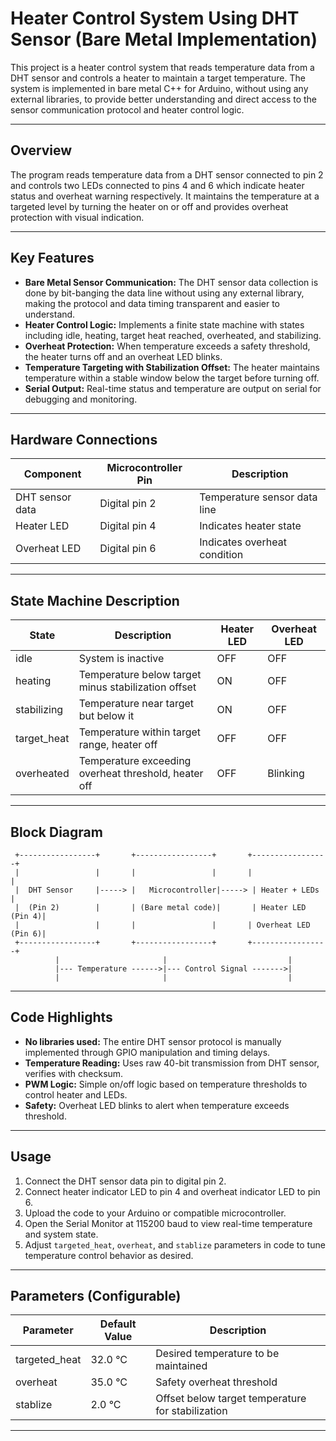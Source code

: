 # Heater Control System Using DHT Sensor (Bare Metal Implementation)

This project is a heater control system that reads temperature data from a DHT sensor and controls a heater to maintain a target temperature. The system is implemented in bare metal C++ for Arduino, without using any external libraries, to provide better understanding and direct access to the sensor communication protocol and heater control logic.

***

## Overview

The program reads temperature data from a DHT sensor connected to pin 2 and controls two LEDs connected to pins 4 and 6 which indicate heater status and overheat warning respectively. It maintains the temperature at a targeted level by turning the heater on or off and provides overheat protection with visual indication.

***

## Key Features

- **Bare Metal Sensor Communication:** The DHT sensor data collection is done by bit-banging the data line without using any external library, making the protocol and data timing transparent and easier to understand.
- **Heater Control Logic:** Implements a finite state machine with states including idle, heating, target heat reached, overheated, and stabilizing.
- **Overheat Protection:** When temperature exceeds a safety threshold, the heater turns off and an overheat LED blinks.
- **Temperature Targeting with Stabilization Offset:** The heater maintains temperature within a stable window below the target before turning off.
- **Serial Output:** Real-time status and temperature are output on serial for debugging and monitoring.

***

## Hardware Connections

| Component       | Microcontroller Pin | Description                     |
|-----------------|---------------------|--------------------------------|
| DHT sensor data | Digital pin 2       | Temperature sensor data line   |
| Heater LED      | Digital pin 4       | Indicates heater state         |
| Overheat LED    | Digital pin 6       | Indicates overheat condition   |

***

## State Machine Description

| State          | Description                                            | Heater LED | Overheat LED |
|----------------|--------------------------------------------------------|------------|--------------|
| idle           | System is inactive                                     | OFF        | OFF          |
| heating        | Temperature below target minus stabilization offset   | ON         | OFF          |
| stabilizing    | Temperature near target but below it                   | ON         | OFF          |
| target_heat    | Temperature within target range, heater off            | OFF        | OFF          |
| overheated     | Temperature exceeding overheat threshold, heater off  | OFF        | Blinking     |

***

## Block Diagram

```
 +-----------------+       +-----------------+       +-----------------+
 |                 |       |                 |       |                 |
 |  DHT Sensor     |-----> |   Microcontroller|-----> | Heater + LEDs   |
 |  (Pin 2)        |       | (Bare metal code)|       | Heater LED (Pin 4)|
 |                 |       |                 |       | Overheat LED (Pin 6)|
 +-----------------+       +-----------------+       +-----------------+
          |                       |                           |
          |--- Temperature ------>|--- Control Signal ------->|
          |                       |                           |
```

***

## Code Highlights

- **No libraries used:** The entire DHT sensor protocol is manually implemented through GPIO manipulation and timing delays.
- **Temperature Reading:** Uses raw 40-bit transmission from DHT sensor, verifies with checksum.
- **PWM Logic:** Simple on/off logic based on temperature thresholds to control heater and LEDs.
- **Safety:** Overheat LED blinks to alert when temperature exceeds threshold.

***

## Usage

1. Connect the DHT sensor data pin to digital pin 2.
2. Connect heater indicator LED to pin 4 and overheat indicator LED to pin 6.
3. Upload the code to your Arduino or compatible microcontroller.
4. Open the Serial Monitor at 115200 baud to view real-time temperature and system state.
5. Adjust `targeted_heat`, `overheat`, and `stablize` parameters in code to tune temperature control behavior as desired.

***

## Parameters (Configurable)

| Parameter       | Default Value | Description                              |
|-----------------|---------------|------------------------------------------|
| targeted_heat   | 32.0 °C       | Desired temperature to be maintained     |
| overheat       | 35.0 °C       | Safety overheat threshold                 |
| stablize       | 2.0 °C        | Offset below target temperature for stabilization |

***




